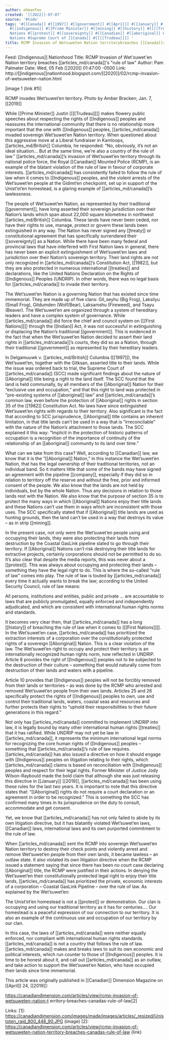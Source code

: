 ```yaml
---
author: ohmanfoo
created: '[[2022]]-07-07'
source: '#todo'
tags: '#[[Canada]] #[[1997]] #[[government]] #[[April]] #[[January]] #[[Aboriginal]] #[[2020]] #[[treaty]] #[[2019]] #[[Indian]]
  #[[indigenous]] #[[Prime Minister]] #[[mining]] #[[history]] #[[[[Trudeau]]]] #[[British]] #[[treaties]] #First
  Nations #[[protest]] #[[sovereignty]] #[[Canadian]] #[[aboriginal]] #[[1982]] #[[company]] #[[Indigenous]] #First
  Nations #Supreme Court of [[Canada]] #[[[[Trudeau]]]] '
title: RCMP Invasion of Wetsuweten Nation territorybreaches [[Canada]]s rule of law.md
---
```


Feed: [[Indigenous]] Nationhood
Title: RCMP Invasion of Wet'suwet'en Nation territory breaches [[articles_md/canada]]'s "rule of
law"
Author: Pam Palmater
Date: Wed, 05 Feb [[2020]] 01:47:00 -0500
Link: http://[[indigenous]]nationhood.blogspot.com/[[2020]]/02/rcmp-invasion-of-wetsuweten-nation.html
 
[image 1 (link #1)]
 
RCMP invades Wet’suwet’en territory. Photo by Amber Bracken; Jan. 7, [[2019]]
 
While [[Prime Minister]] Justin [[[[Trudeau]]]] makes flowery public speeches about 
respecting the rights of [[Indigenous]] peoples and reassures the international 
community that there is no relationship more important that the one with 
[[Indigenous]] peoples, [[articles_md/canada]] invaded sovereign Wet’suwet’en Nation territory. When
questioned about this aggressive move at a Liberal fundraiser in Kamloops, 
[[articles_md/British]] Columbia, he responded: “No, obviously, it’s not an ideal situation… But
at the same time, we’re also a country of the rule of law.” [[articles_md/canada]]’s invasion of
Wet’suwet’en territory through its national police force, the Royal [[Canadian]] 
Mounted Police (RCMP), is an example of the blatant violation of the rule of law
in favour of corporate interests. [[articles_md/canada]] has consistently failed to follow the 
rule of law when it comes to [[Indigenous]] peoples, and the violent arrests of the 
Wet’suwet’en people at the Gidimt’en checkpoint, set up in support of the 
Unist’ot’en homestead, is a glaring example of [[articles_md/canada]]’s lawlessness.
 
The people of Wet’suwet’en Nation, as represented by their traditional 
[[government]], have long asserted their sovereign jurisdiction over their Nation’s 
lands which span about 22,000 square kilometres in northwest [[articles_md/British]] Columbia. 
These lands have never been ceded, nor have their rights to use, manage, protect
or govern these lands been extinguished in any way. The Nation has never signed 
any [[treaty]] or constitutional agreement that has specifically surrendered their 
[[sovereignty]] as a Nation. While there have been many federal and provincial laws 
that have interfered with First Nation laws in general, there has never been an 
explicit extinguishment of Wet’suwet’en laws and jurisdiction over their 
Nation’s sovereign territory. Their land rights are not only recognized in 
[[articles_md/canada]]’s Constitution Act, [[1982]], but they are also protected in numerous 
international [[treaties]] and declarations, like the United Nations Declaration on 
the Rights of [[Indigenous]] Peoples (UNDRIP). In other words, there was no legal 
basis for [[articles_md/canada]] to invade their territory.
 
The Wet’suwet’en Nation is a governing Nation that has existed since time 
immemorial. They are made up of five clans: Gil_seyhu (Big Frog), Laksilyu 
(Small Frog), Gitdumden (Wolf/Bear), Laksamshu (Fireweed), and Tsayu (Beaver). 
The Wet’suwet’en are organized through a system of hereditary leaders and have a
complex system of governance. While [[articles_md/canada]] did force the chief and council 
system on [[[First Nations]]]] through the [[Indian]] Act, it was not successful in 
extinguishing or displacing the Nation’s traditional [[government]]. This is 
evidenced in the fact that when the Wet’suwet’en Nation decided to assert their 
land rights in [[articles_md/canada]]’s courts, they did so as a Nation, through their 
traditional [[government]] as represented by their hereditary leaders.
 
In Delgamuuwk v. [[articles_md/British]] Columbia ([[1997]]), the Wet’suwet’en, together with the 
Gitksan, asserted title to their lands. While the issue was ordered back to 
trial, the Supreme Court of [[articles_md/canada]] (SCC) made significant findings about the 
nature of [[Aboriginal]] title being a right to the land itself. The SCC found that 
the land is held communally, by all members of the [[Aboriginal]] Nation for their 
“exclusive use and occupation,” and that this right to land was protected in 
“pre-existing systems of [[aboriginal]] law” and [[articles_md/canada]]’s common law, even before 
the protection of [[Aboriginal]] rights in section 35 of the [[1982]] Constitution Act. 
No laws have since extinguished Wet’suwet’en rights with regards to their 
territory. Also significant is the fact that according to SCC jurisprudence, 
[[Aboriginal]] title contains an inherent limitation, in that title lands can’t be 
used in a way that is “irreconcilable” with the nature of the Nation’s 
attachment to those lands. The SCC explained it this way: “Implicit in the 
protection of historic patterns of occupation is a recognition of the importance
of continuity of the relationship of an [[aboriginal]] community to its land over 
time.”
 
What can we take from this case? Well, according to [[Canadian]] law, we know that 
it is the “[[Aboriginal]] Nation,” in this instance the Wet’suwet’en Nation, that 
has the legal ownership of their traditional territories, not an individual 
band. So it matters little that some of the bands may have signed an agreement 
with the pipeline [[company]], especially if they did so in relation to territory 
off the reserve and without the free, prior and informed consent of the people. 
We also know that the lands are not held by individuals, but by the whole 
Nation. Thus any decisions in relation to those lands rest with the Nation. We 
also know that the purpose of section 35 is to protect the many ways in which 
[[Aboriginal]] Nations enjoy their title lands and these Nations can’t use them in 
ways which are inconsistent with those uses. The SCC specifically stated that if
[[Aboriginal]] title lands are used as hunting grounds, then the land can’t be used 
in a way that destroys its value – as in strip [[mining]].
 
In the present case, not only were the Wet’suwet’en people using and occupying 
their lands, they were also protecting their lands from destruction by the 
Coastal GasLink pipeline slated to go through their territory. If [[Aboriginal]] 
Nations can’t risk destroying their title lands for extractive projects, 
certainly corporations should not be permitted to do so. It’s also clear that 
despite the media reports, this was never about a [[protest]]. This was always about
occupying and protecting their lands – something they have the legal right to 
do. This is where the so-called “rule of law” comes into play. The rule of law 
is touted by [[articles_md/canada]] every time it actually wants to break the law; according to 
the United Security Council, rule of law means:
 
  All persons, institutions and entities, public and private … are accountable 
  to laws that are publicly promulgated, equally enforced and independently 
  adjudicated, and which are consistent with international human rights norms 
  and standards.
 
 
It becomes very clear then, that [[articles_md/canada]] has a long [[history]] of breaching the rule
of law when it comes to [[[First Nations]]]]. In the Wet’suwet’en case, [[articles_md/canada]] has 
prioritized the extraction interests of a corporation over the constitutionally 
protected rights of a sovereign [[Aboriginal]] Nation. This is a clear violation of 
the law. The Wet’suwet’en right to occupy and protect their territory is an 
internationally recognized human rights norm, now reflected in UNDRIP. Article 8
provides the right of [[Indigenous]] peoples not to be subjected to the destruction 
of their culture – something that would naturally come from destruction of their
lands and waters with a pipeline.
 
Article 10 provides that [[Indigenous]] peoples will not be forcibly removed from 
their lands or territories – as was done by the RCMP who arrested and removed 
Wet’suwet’en people from their own lands. Articles 25 and 26 specifically 
protect the rights of [[Indigenous]] peoples to own, use and control their 
traditional lands, waters, coastal seas and resources and further protects their
rights to “uphold their responsibilities to their future generations in this 
regard.”
 
Not only has [[articles_md/canada]] committed to implement UNDRIP into law, it is legally bound 
by many other international human rights [[treaties]] that it has ratified. While 
UNDRIP may not yet be law in [[articles_md/canada]], it represents the minimum international 
legal norms for recognizing the core human rights of [[Indigenous]] peoples – 
something that [[articles_md/canada]]’s rule of law requires. [[articles_md/canada]] has also issued a directive
on how it should engage with [[Indigenous]] peoples on litigation relating to their 
rights, which [[articles_md/canada]] claims is based on reconciliation with [[Indigenous]] peoples 
and respect for their legal rights. Former Minister of Justice Jody 
Wilson-Raybould made the bold claim that although she was just releasing this 
directive in [[January]] [[2019]], [[articles_md/canada]] has been using these rules for the last two 
years. It is important to note that this directive states that: “[[Aboriginal]] 
rights do not require a court declaration or an agreement in order to be 
recognized.” This is something the SCC has confirmed many times in its 
jurisprudence on the duty to consult, accommodate and get consent.
 
Yet, we know that [[articles_md/canada]] has not only failed to abide by its own litigation 
directive, but it has blatantly violated Wet’suwet’en laws, [[Canadian]] laws, 
international laws and its own purported commitment to the rule of law.
 
When [[articles_md/canada]] sent the RCMP into sovereign Wet’suwet’en Nation territory to 
destroy their check points and violently arrest and remove Wet’suwet’en people 
from their own lands, it became lawless – an outlaw state. It also violated its 
own litigation directive when the RCMP issued a statement saying that since 
there has been no court case declaring [[Aboriginal]] title, the RCMP were justified
in their actions. In denying the Wet’suwet’en their constitutionally protected 
legal right to enjoy their title lands, [[articles_md/canada]] has prioritized the private, 
economic interests of a corporation – Coastal GasLink Pipeline – over the rule 
of law. As explained by the Wet’suwet’en:
 
  The Unist’ot’en homestead is not a [[protest]] or demonstration. Our clan is 
  occupying and using our traditional territory as it has for centuries…. Our 
  homestead is a peaceful expression of our connection to our territory. It is 
  also an example of the continuous use and occupation of our territory by our 
  clan.
 
 
In this case, the laws of [[articles_md/canada]] were neither equally enforced, nor compliant 
with international human rights standards. [[articles_md/canada]] is not a country that follows 
the rule of law. [[articles_md/canada]] makes and breaks laws to suit its own economic and 
political interests, which run counter to those of [[Indigenous]] peoples. It is 
time to be honest about it, and call out [[articles_md/canada]] as an outlaw, and take action to
support the Wet’suwet’en Nation, who have occupied their lands since time 
immemorial.
 
This article was originally published in [[Canadian]] Dimension Magazine on [[April]] 
24, [[2019]]:
 
https://canadiandimension.com/articles/view/rcmp-invasion-of-wetsuweten-nation-t
erritory-breaches-canadas-rule-of-law[2]
 
 
 
Links: 
[1]: https://canadiandimension.com/images/made/images/articles/_resized/Unistoten_raid_800_448_90.JPG (image)
[2]: https://canadiandimension.com/articles/view/rcmp-invasion-of-wetsuweten-nation-territory-breaches-canadas-rule-of-law (link)